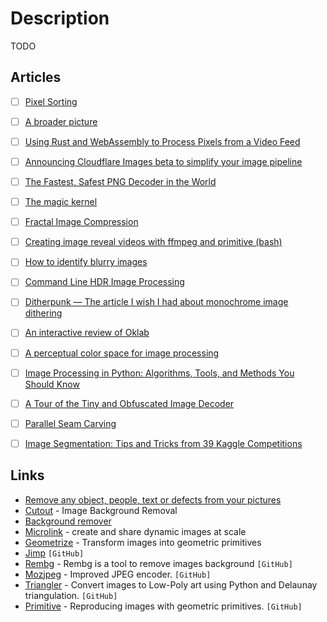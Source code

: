 # Description

TODO


## Articles

- [ ] [Pixel Sorting](http://satyarth.me/articles/pixel-sorting/)
- [ ] [A broader picture](https://evilmartians.com/chronicles/a-broader-picture-a-guide-on-imgproxy-for-businesses)
- [ ] [Using Rust and WebAssembly to Process Pixels from a Video Feed](https://dev.to/fallenstedt/using-rust-and-webassembly-to-process-pixels-from-a-video-feed-4hhg)
- [ ] [Announcing Cloudflare Images beta to simplify your image pipeline](https://blog.cloudflare.com/announcing-cloudflare-images-beta/)
- [ ] [The Fastest, Safest PNG Decoder in the World](https://nigeltao.github.io/blog/2021/fastest-safest-png-decoder.html)
- [ ] [The magic kernel](http://www.johncostella.com/magic/)
- [ ] [Fractal Image Compression](https://pvigier.github.io/2018/05/14/fractal-image-compression.html)
- [ ] [Creating image reveal videos with ffmpeg and primitive (bash)](https://blog.forret.com/2021/01/21/creating-image-reveal-videos-with-ffmpeg-and-primitive/)
- [ ] [How to identify blurry images](https://rbaron.net/blog/2020/02/16/How-to-identify-blurry-images.html)
- [ ] [Command Line HDR Image Processing](https://tylercipriani.com/blog/2021/06/29/commandline-hdr-image-processing/)
- [ ] [Ditherpunk — The article I wish I had about monochrome image dithering](https://surma.dev/things/ditherpunk/)
- [ ] [An interactive review of Oklab](https://raphlinus.github.io/color/2021/01/18/oklab-critique.html)
- [ ] [A perceptual color space for image processing](https://bottosson.github.io/posts/oklab/)
- [ ] [Image Processing in Python: Algorithms, Tools, and Methods You Should Know](https://neptune.ai/blog/image-processing-in-python-algorithms-tools-and-methods-you-should-know)
- [ ] [A Tour of the Tiny and Obfuscated Image Decoder](http://eastfarthing.com/blog/2020-09-14-decoder/)
- [ ] [Parallel Seam Carving](https://shwestrick.github.io/2020/07/29/seam-carve.html)
- [ ] [Image Segmentation: Tips and Tricks from 39 Kaggle Competitions](https://neptune.ai/blog/image-segmentation-tips-and-tricks-from-kaggle-competitions)


## Links

- [Remove any object, people, text or defects from your pictures](https://cleanup.pictures/)
- [Cutout](https://www.cutout.pro/) - Image Background Removal
- [Background remover](https://backgroundremover.app/)
- [Microlink](https://cards.microlink.io/editor) - create and share dynamic images at scale
- [Geometrize](https://www.geometrize.co.uk/) - Transform images into geometric primitives
- [Jimp](https://github.com/oliver-moran/jimp) `[GitHub]`
- [Rembg](https://github.com/danielgatis/rembg) - Rembg is a tool to remove images background `[GitHub]`
- [Mozjpeg](https://github.com/mozilla/mozjpeg) - Improved JPEG encoder. `[GitHub]`
- [Triangler](https://github.com/tdh8316/triangler) - Convert images to Low-Poly art using Python and Delaunay triangulation. `[GitHub]`
- [Primitive](https://github.com/fogleman/primitive) - Reproducing images with geometric primitives. `[GitHub]`
